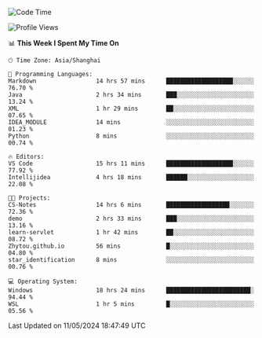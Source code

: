 <!--START_SECTION:waka-->
![Code Time](http://img.shields.io/badge/Code%20Time-1%2C681%20hrs%2036%20mins-blue)

![Profile Views](http://img.shields.io/badge/Profile%20Views-3-blue)

📊 **This Week I Spent My Time On** 

```text
🕑︎ Time Zone: Asia/Shanghai

💬 Programming Languages: 
Markdown                 14 hrs 57 mins      ███████████████████░░░░░░   76.70 % 
Java                     2 hrs 34 mins       ███░░░░░░░░░░░░░░░░░░░░░░   13.24 % 
XML                      1 hr 29 mins        ██░░░░░░░░░░░░░░░░░░░░░░░   07.65 % 
IDEA_MODULE              14 mins             ░░░░░░░░░░░░░░░░░░░░░░░░░   01.23 % 
Python                   8 mins              ░░░░░░░░░░░░░░░░░░░░░░░░░   00.74 % 

🔥 Editors: 
VS Code                  15 hrs 11 mins      ███████████████████░░░░░░   77.92 % 
Intellijidea             4 hrs 18 mins       ██████░░░░░░░░░░░░░░░░░░░   22.08 % 

🐱‍💻 Projects: 
CS-Notes                 14 hrs 6 mins       ██████████████████░░░░░░░   72.36 % 
demo                     2 hrs 33 mins       ███░░░░░░░░░░░░░░░░░░░░░░   13.16 % 
learn-servlet            1 hr 42 mins        ██░░░░░░░░░░░░░░░░░░░░░░░   08.72 % 
Zhytou.github.io         56 mins             █░░░░░░░░░░░░░░░░░░░░░░░░   04.80 % 
star_identification      8 mins              ░░░░░░░░░░░░░░░░░░░░░░░░░   00.76 % 

💻 Operating System: 
Windows                  18 hrs 24 mins      ████████████████████████░   94.44 % 
WSL                      1 hr 5 mins         █░░░░░░░░░░░░░░░░░░░░░░░░   05.56 % 
```


 Last Updated on 11/05/2024 18:47:49 UTC
<!--END_SECTION:waka-->
